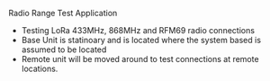 Radio Range Test Application
- Testing LoRa 433MHz, 868MHz and RFM69 radio connections
- Base Unit is statinoary and is located where the system based is assumed to be located
- Remote unit will be moved around to test connections at remote locations. 
